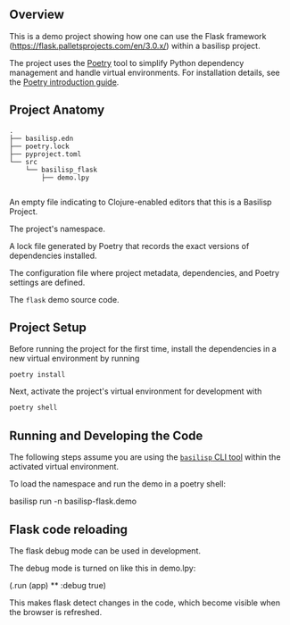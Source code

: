 ## Overview

This is a demo project showing how one can use the Flask
framework (https://flask.palletsprojects.com/en/3.0.x/) within a basilisp project.


The project uses the [Poetry](https://python-poetry.org/) tool to simplify Python dependency management and handle virtual environments. For installation details, see the [Poetry introduction guide](https://python-poetry.org/docs/).

## Project Anatomy

```
.
├── basilisp.edn
├── poetry.lock
├── pyproject.toml
└── src
    └── basilisp_flask
        ├── demo.lpy
        
```

An empty file indicating to Clojure-enabled editors that this is a Basilisp Project.

The project's namespace.

A lock file generated by Poetry that records the exact versions of dependencies installed.

The configuration file where project metadata, dependencies, and Poetry settings are defined.

The `flask` demo source code.


## Project Setup

Before running the project for the first time, install the dependencies in a new virtual environment by running
```shell
poetry install
```

Next, activate the project's virtual environment for development with
```bash
poetry shell
```

## Running and Developing the Code

The following steps assume you are using the [`basilisp` CLI tool](https://basilisp.readthedocs.io/en/latest/cli.html) within the activated virtual environment.

To load the namespace and run the demo in a poetry shell:

basilisp run -n basilisp-flask.demo

## Flask code reloading

The flask debug mode can be used in development. 

The debug mode is turned on like this in demo.lpy:

  (.run (app) ** :debug true)

This makes flask detect changes in the code, which become visible when the browser is refreshed.


